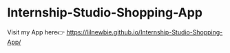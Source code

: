 # Internship-Studio-Shopping-App

Visit my App here👉
https://lilnewbie.github.io/Internship-Studio-Shopping-App/
